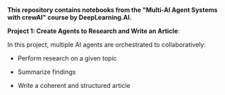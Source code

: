 ###

**This repository contains notebooks from the "Multi-AI Agent Systems with crewAI" course by DeepLearning.AI.**

**Project 1: Create Agents to Research and Write an Article**: 


In this project, multiple AI agents are orchestrated to collaboratively:

* Perform research on a given topic

* Summarize findings

* Write a coherent and structured article
